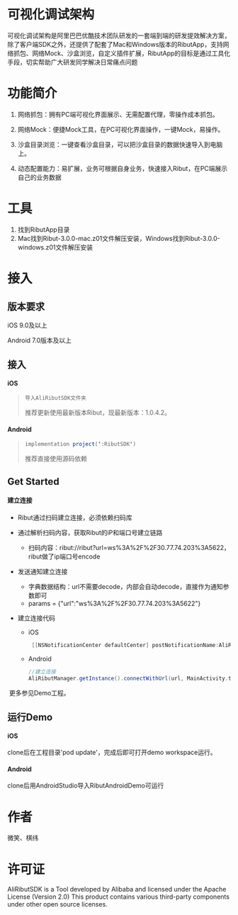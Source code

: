 # 可视化调试架构

可视化调试架构是阿里巴巴优酷技术团队研发的一套端到端的研发提效解决方案，除了客户端SDK之外，还提供了配套了Mac和Windows版本的RibutApp，支持网络抓包、网络Mock、沙盒浏览，自定义插件扩展，RibutApp的目标是通过工具化手段，切实帮助广大研发同学解决日常痛点问题

# 功能简介

1. 网络抓包：拥有PC端可视化界面展示、无需配置代理，零操作成本抓包。   

2. 网络Mock：便捷Mock工具，在PC可视化界面操作，一键Mock，易操作。    

3. 沙盒目录浏览：一键查看沙盒目录，可以把沙盒目录的数据快速导入到电脑上。      

4. 动态配置能力：易扩展，业务可根据自身业务，快速接入Ribut，在PC端展示自己的业务数据

# 工具

1. 找到RibutApp目录
2. Mac找到Ribut-3.0.0-mac.z01文件解压安装，Windows找到Ribut-3.0.0-windows.z01文件解压安装


# 接入

## 版本要求

iOS 9.0及以上

Android 7.0版本及以上

## 接入

#### iOS

> ```objective-c
> 导入AliRibutSDK文件夹   
> ```
>
> 推荐更新使用最新版本Ribut，现最新版本：1.0.4.2。

#### Android

>```java
>implementation project(':RibutSDK')
>```
>
>推荐直接使用源码依赖

## Get Started

#### 建立连接

* Ribut通过扫码建立连接，必须依赖扫码库

* 通过解析扫码内容，获取Ribut的iP和端口号建立链路

  * 扫码内容：ribut://ribut?url=ws%3A%2F%2F30.77.74.203%3A5622，ribut做了ip端口号encode 

* 发送通知建立连接

  * 字典数据结构：url不需要decode，内部会自动decode，直接作为通知参数即可
  * params = {"url":"ws%3A%2F%2F30.77.74.203%3A5622"}

* 建立连接代码

  * iOS	

    ```objective-c
     [[NSNotificationCenter defaultCenter] postNotificationName:AliRibutConnectNotification object:nil userInfo:params];
    ```

  - Android 

    ```java
    //建立连接
    AliRibutManager.getInstance().connectWithUrl(url, MainActivity.this);
    ```

    

​	更多参见Demo工程。

## 运行Demo

#### iOS

clone后在工程目录'pod update'，完成后即可打开demo workspace运行。

#### Android 

clone后用AndroidStudio导入RibutAndroidDemo可运行

# 作者

微笑、棋纬

# 许可证

AliRibutSDK is a Tool developed by Alibaba and licensed under the Apache License (Version 2.0) This product contains various third-party components under other open source licenses.
